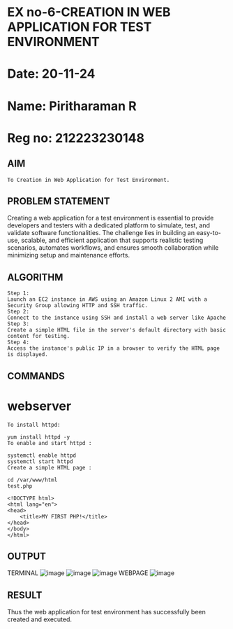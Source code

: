 # EX no-6-CREATION IN WEB APPLICATION FOR TEST ENVIRONMENT
 # Date: 20-11-24
 # Name: Piritharaman R
 # Reg no: 212223230148
  ## AIM
    To Creation in Web Application for Test Environment.
## PROBLEM STATEMENT
Creating a web application for a test environment is essential to provide developers and testers with a dedicated platform to simulate, test, and validate software functionalities. The challenge lies in building an easy-to-use, scalable, and efficient application that supports realistic testing scenarios, automates workflows, and ensures smooth collaboration while minimizing setup and maintenance efforts.
## ALGORITHM
```
Step 1:
Launch an EC2 instance in AWS using an Amazon Linux 2 AMI with a Security Group allowing HTTP and SSH traffic.
Step 2:
Connect to the instance using SSH and install a web server like Apache
Step 3:
Create a simple HTML file in the server's default directory with basic content for testing.
Step 4:
Access the instance's public IP in a browser to verify the HTML page is displayed.
 ```
## COMMANDS
# webserver
```
To install httpd:

yum install httpd -y
To enable and start httpd :

systemctl enable httpd
systemctl start httpd
Create a simple HTML page :

cd /var/www/html
test.php

<!DOCTYPE html>
<html lang="en">
<head>
    <title>MY FIRST PHP!</title>
</head>
</body>
</html>
```
## OUTPUT
TERMINAL
![image](https://github.com/user-attachments/assets/622c1bdc-bb41-4592-a3c8-4943498132f7)
![image](https://github.com/user-attachments/assets/0f239180-f8d8-46f0-851e-d6ae0c084716)
![image](https://github.com/user-attachments/assets/3079b854-8167-43b5-abcd-58a156bf24a0)
WEBPAGE
![image](https://github.com/user-attachments/assets/724606fe-eac0-4b19-8750-d43f0def6673)

## RESULT
Thus the web application for test environment has successfully been created and executed. 

  


